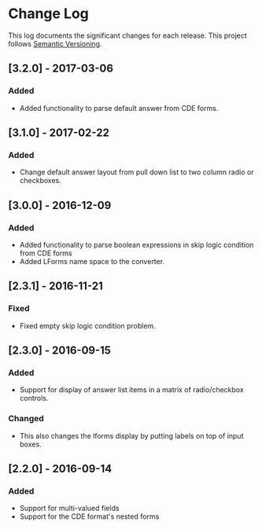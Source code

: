 # Change Log

This log documents the significant changes for each release.
This project follows [Semantic Versioning](http://semver.org/).

## [3.2.0] - 2017-03-06
### Added
- Added functionality to parse default answer from CDE forms.

## [3.1.0] - 2017-02-22
### Added
- Change default answer layout from pull down list to two column radio or checkboxes.

## [3.0.0] - 2016-12-09
### Added
- Added functionality to parse boolean expressions in skip logic condition from CDE forms
- Added LForms name space to the converter.

## [2.3.1] - 2016-11-21
### Fixed
- Fixed empty skip logic condition problem.

## [2.3.0] - 2016-09-15
### Added
- Support for display of answer list items in a matrix of radio/checkbox controls.

### Changed
- This also changes the lforms display by putting labels on top of input boxes.

## [2.2.0] - 2016-09-14
### Added
- Support for multi-valued fields
- Support for the CDE format's nested forms

